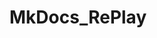 # MkDocs_RePlay

<!-- TODO
- [ ] Add CHD + M3U info
- [ ] Add analog 2 digital info (N64 game issues)
-->